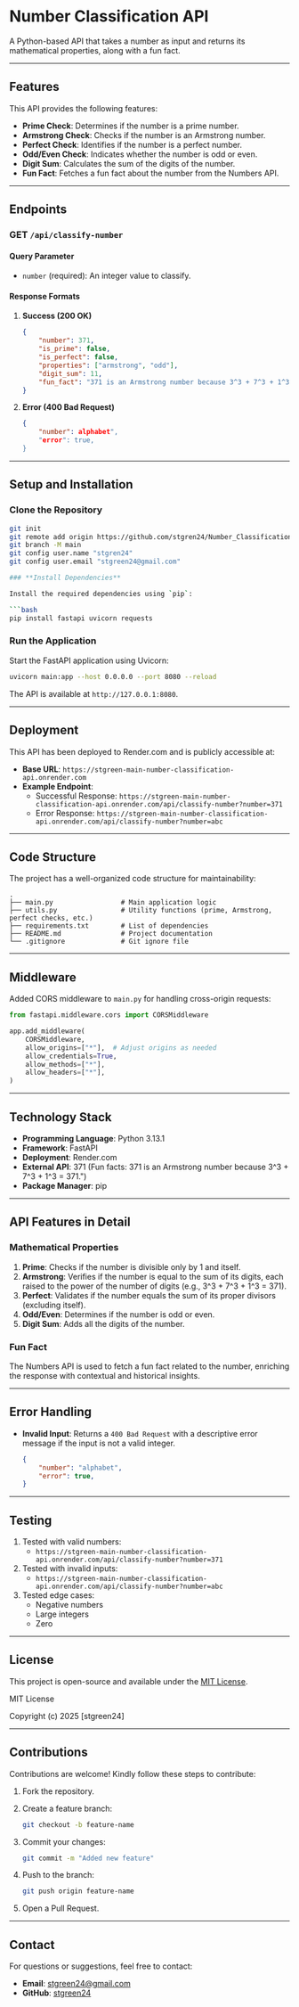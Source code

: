 # **Number Classification API**

A Python-based API that takes a number as input and returns its mathematical properties, along with a fun fact.

---

## **Features**
This API provides the following features:
- **Prime Check**: Determines if the number is a prime number.
- **Armstrong Check**: Checks if the number is an Armstrong number.
- **Perfect Check**: Identifies if the number is a perfect number.
- **Odd/Even Check**: Indicates whether the number is odd or even.
- **Digit Sum**: Calculates the sum of the digits of the number.
- **Fun Fact**: Fetches a fun fact about the number from the Numbers API.

---

## **Endpoints**

### **GET `/api/classify-number`**

#### **Query Parameter**
- `number` (required): An integer value to classify.

#### **Response Formats**
1. **Success (200 OK)**
    ```json
    {
        "number": 371,
        "is_prime": false,
        "is_perfect": false,
        "properties": ["armstrong", "odd"],
        "digit_sum": 11,
        "fun_fact": "371 is an Armstrong number because 3^3 + 7^3 + 1^3 = 371"
    }
    ```

2. **Error (400 Bad Request)**
    ```json
    {
        "number": alphabet",
        "error": true,
    }
    ```

---

## **Setup and Installation**

### **Clone the Repository**
```bash
git init
git remote add origin https://github.com/stgren24/Number_Classification_API.git
git branch -M main
git config user.name "stgren24"
git config user.email "stgreen24@gmail.com"

### **Install Dependencies**

Install the required dependencies using `pip`:

```bash
pip install fastapi uvicorn requests

```

### **Run the Application**

Start the FastAPI application using Uvicorn:

```bash
uvicorn main:app --host 0.0.0.0 --port 8080 --reload

```

The API is available at `http://127.0.0.1:8080`.

---

## **Deployment**

This API has been deployed to Render.com and is publicly accessible at:

- **Base URL**: `https://stgreen-main-number-classification-api.onrender.com`
- **Example Endpoint**:
    - Successful Response: `https://stgreen-main-number-classification-api.onrender.com/api/classify-number?number=371`
    - Error Response: `https://stgreen-main-number-classification-api.onrender.com/api/classify-number?number=abc`

---

## **Code Structure**

The project has a well-organized code structure for maintainability:

```
.
├── main.py                 # Main application logic
├── utils.py                # Utility functions (prime, Armstrong, perfect checks, etc.)
├── requirements.txt        # List of dependencies
├── README.md               # Project documentation
└── .gitignore              # Git ignore file

```

---

## **Middleware**

Added CORS middleware to `main.py` for handling cross-origin requests:

```python
from fastapi.middleware.cors import CORSMiddleware

app.add_middleware(
    CORSMiddleware,
    allow_origins=["*"],  # Adjust origins as needed
    allow_credentials=True,
    allow_methods=["*"],
    allow_headers=["*"],
)

```

---

## **Technology Stack**

- **Programming Language**: Python 3.13.1
- **Framework**: FastAPI
- **Deployment**: Render.com
- **External API**: 371 (Fun facts: 371 is an Armstrong number because  3^3 + 7^3 + 1^3 = 371.")
- **Package Manager**: pip

---

## **API Features in Detail**

### **Mathematical Properties**

1. **Prime**: Checks if the number is divisible only by 1 and itself.
2. **Armstrong**: Verifies if the number is equal to the sum of its digits, each raised to the power of the number of digits (e.g., 3^3 + 7^3 + 1^3 = 371).
3. **Perfect**: Validates if the number equals the sum of its proper divisors (excluding itself).
4. **Odd/Even**: Determines if the number is odd or even.
5. **Digit Sum**: Adds all the digits of the number.

### **Fun Fact**

The Numbers API is used to fetch a fun fact related to the number, enriching the response with contextual and historical insights.

---

## **Error Handling**

- **Invalid Input**: Returns a `400 Bad Request` with a descriptive error message if the input is not a valid integer.
    
    ```json
    {
        "number": "alphabet",
        "error": true,
    }
    
    ```
    

---

## **Testing**

1. Tested with valid numbers:
    - `https://stgreen-main-number-classification-api.onrender.com/api/classify-number?number=371`
2. Tested with invalid inputs:
    - `https://stgreen-main-number-classification-api.onrender.com/api/classify-number?number=abc`
3. Tested edge cases:
    - Negative numbers
    - Large integers
    - Zero

---

## **License**

This project is open-source and available under the [MIT License](https://chatgpt.com/c/LICENSE).

MIT License

Copyright (c) 2025 [stgreen24]

---

## **Contributions**

Contributions are welcome! Kindly follow these steps to contribute:

1. Fork the repository.
2. Create a feature branch:
    
    ```bash
    git checkout -b feature-name
    
    ```
    
3. Commit your changes:
    
    ```bash
    git commit -m "Added new feature"
    
    ```
    
4. Push to the branch:
    
    ```bash
    git push origin feature-name
    
    ```
    
5. Open a Pull Request.

---

## **Contact**

For questions or suggestions, feel free to contact:

- **Email**: [stgreen24@gmail.com](mailto:stgren24@gmail.com)
- **GitHub**: [stgreen24](https://github.com/stgreen24/main-number-classification-api)